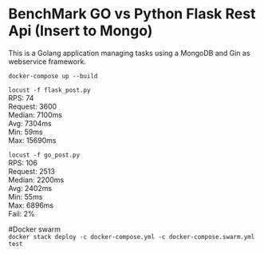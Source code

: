 # BenchMark GO vs Python Flask Rest Api (Insert to Mongo)  

This is a Golang application managing tasks using a MongoDB and Gin as webservice framework.


`docker-compose up --build`  

`locust -f flask_post.py`  
RPS: 74  
Request: 3600  
Median: 7100ms  
Avg: 7304ms  
Min: 59ms  
Max: 15690ms  

`locust -f go_post.py`  
RPS: 106  
Request: 2513  
Median: 2200ms  
Avg: 2402ms  
Min: 55ms  
Max: 6896ms  
Fail: 2%

  
#Docker swarm  
`docker stack deploy -c docker-compose.yml -c docker-compose.swarm.yml test`  